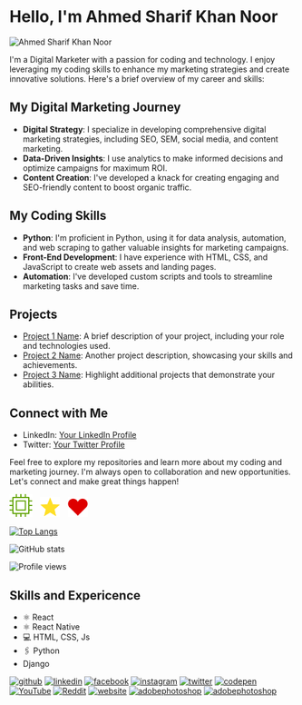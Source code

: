 

# Hello, I'm Ahmed Sharif Khan Noor
![Ahmed Sharif Khan Noor](https://avatars.githubusercontent.com/u/65096534?s=400&v=4)

I'm a Digital Marketer with a passion for coding and technology. I enjoy leveraging my coding skills to enhance my marketing strategies and create innovative solutions. Here's a brief overview of my career and skills:

## My Digital Marketing Journey
- **Digital Strategy**: I specialize in developing comprehensive digital marketing strategies, including SEO, SEM, social media, and content marketing.
- **Data-Driven Insights**: I use analytics to make informed decisions and optimize campaigns for maximum ROI.
- **Content Creation**: I've developed a knack for creating engaging and SEO-friendly content to boost organic traffic.

## My Coding Skills
- **Python**: I'm proficient in Python, using it for data analysis, automation, and web scraping to gather valuable insights for marketing campaigns.
- **Front-End Development**: I have experience with HTML, CSS, and JavaScript to create web assets and landing pages.
- **Automation**: I've developed custom scripts and tools to streamline marketing tasks and save time.

## Projects
- [Project 1 Name](project-1-repository-link): A brief description of your project, including your role and technologies used.
- [Project 2 Name](project-2-repository-link): Another project description, showcasing your skills and achievements.
- [Project 3 Name](project-3-repository-link): Highlight additional projects that demonstrate your abilities.

## Connect with Me
- LinkedIn: [Your LinkedIn Profile](your-linkedin-profile-link)
- Twitter: [Your Twitter Profile](your-twitter-profile-link)

Feel free to explore my repositories and learn more about my coding and marketing journey. I'm always open to collaboration and new opportunities. Let's connect and make great things happen!

<a href='https://docs.github.com/en/developers'><img src='https://raw.githubusercontent.com/acervenky/animated-github-badges/master/assets/devbadge.gif' width='40' height='40'></a> <a href='https://stars.github.com/'><img src='https://raw.githubusercontent.com/acervenky/animated-github-badges/master/assets/starbadge.gif' width='35' height='35'></a> <a href='https://docs.github.com/en/github/supporting-the-open-source-community-with-github-sponsors'><img src='https://raw.githubusercontent.com/acervenky/animated-github-badges/master/assets/sponsorbadge.gif' width='35' height='35'></a> 

[![Top Langs](https://github-readme-stats.vercel.app/api/top-langs/?username=ahmedsharifkhan)](https://github.com/anuraghazra/github-readme-stats)

![GitHub stats](https://github-readme-stats.vercel.app/api?username=ahmedsharifkhan&show_icons=true&count_private=true)  

![Profile views](https://gpvc.arturio.dev/ahmedsharifkhan)  

## Skills and Expericence 
* ⚛ React
* ⚛ React Native
* 💻 HTML, CSS, Js
* 🖇 Python
* Django


[<img src='https://cdn.jsdelivr.net/npm/simple-icons@3.0.1/icons/github.svg' alt='github' height='40'>](https://github.com/ahmedsharifkhan)  [<img src='https://cdn.jsdelivr.net/npm/simple-icons@3.0.1/icons/linkedin.svg' alt='linkedin' height='40'>](https://www.linkedin.com/in/ahmedsharifkhannoor/)  [<img src='https://cdn.jsdelivr.net/npm/simple-icons@3.0.1/icons/facebook.svg' alt='facebook' height='40'>](https://www.facebook.com/ahmedsharifkhannoor)  [<img src='https://cdn.jsdelivr.net/npm/simple-icons@3.0.1/icons/instagram.svg' alt='instagram' height='40'>](https://www.instagram.com/ahmedsharifkhannoor/)  [<img src='https://cdn.jsdelivr.net/npm/simple-icons@3.0.1/icons/twitter.svg' alt='twitter' height='40'>](https://twitter.com/maxnoor87)  [<img src='https://cdn.jsdelivr.net/npm/simple-icons@3.0.1/icons/codepen.svg' alt='codepen' height='40'>](https://codepen.io/ahmedsharifkhan)  [<img src='https://cdn.jsdelivr.net/npm/simple-icons@3.0.1/icons/youtube.svg' alt='YouTube' height='40'>](https://www.youtube.com/channel/UCBfIS1RdIpSoS1e75LXJuxw)  [<img src='https://cdn.jsdelivr.net/npm/simple-icons@3.0.1/icons/reddit.svg' alt='Reddit' height='40'>](https://www.reddit.com/user/Ahmedsharifkh)  [<img src='https://cdn.jsdelivr.net/npm/simple-icons@3.0.1/icons/icloud.svg' alt='website' height='40'>](https://ahmedsharifkhan.gq/)  [<img src='https://cdn.jsdelivr.net/npm/simple-icons@3.0.1/icons/adobephotoshop.svg' alt='adobephotoshop' height='40'>](https://dribbble.com/ahmedsharifkhannoor)  [<img src='https://cdn.jsdelivr.net/npm/simple-icons@3.0.1/icons/adobephotoshop.svg' alt='adobephotoshop' height='40'>](https://www.behance.net/ahmedsharifkhannoor)  
